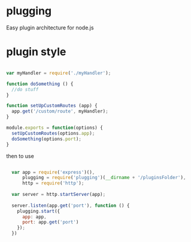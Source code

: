 plugging
========

Easy plugin architecture for node.js

plugin style
============

```javascript

var myHandler = require('./myHandler');

function doSomething () {
  //do stuff
}

function setUpCustomRoutes (app) {
  app.get('/custom/route', myHandler);
}

module.exports = function(options) {
  setUpCustomRoutes(options.app);
  doSomething(options.port);
}

```

then to use

```javascript

  var app = require('express')(),
      plugging = require('plugging')(__dirname + '/pluginsFolder'),
      http = require('http');
      
  var server = http.startServer(app);
  
  server.listen(app.get('port'), function () {
    plugging.start({
      app: app,
      port: app.get('port')
    });
  })

```
  
  
